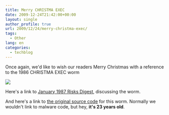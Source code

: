 ```yaml
---
title: Merry CHRISTMA EXEC
date: 2009-12-24T21:42:00+00:00
layout: single
author_profile: true
url: 2009/12/24/merry-christma-exec/
tags:
  - Other
lang: en
categories: 
  - techblog
---
```

Once again, we'd like to wish our readers Merry Christmas with a reference to the 1986 CHRISTMA EXEC worm

[![](http://1.bp.blogspot.com/_vaUVXcmC3OI/SzPYmT4CftI/AAAAAAAAAgA/Ds2ClemcCfY/s640/CHRISTMA+EXEC.gif)](http://1.bp.blogspot.com/_vaUVXcmC3OI/SzPYmT4CftI/AAAAAAAAAgA/Ds2ClemcCfY/s1600-h/CHRISTMA+EXEC.gif)

Here's a link to [January 1987 Risks Digest](http://catless.ncl.ac.uk/Risks/6.01.html), discussing the worm.

And here's a link to [the original source code](http://pastebin.com/m289959a6) for this worm. Normally we wouldn't link to malware code, but hey, **it's 23 years old**.